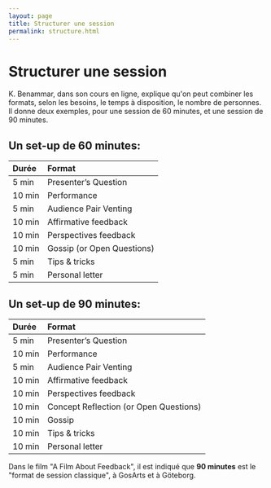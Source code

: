 ```yaml
---
layout: page
title: Structurer une session
permalink: structure.html
---
```


# Structurer une session

K. Benammar, dans son cours en ligne, explique qu'on peut combiner les formats, selon les besoins, le temps à disposition, le nombre de personnes. Il donne deux exemples, pour une session de 60 minutes, et une session de 90 minutes.

## Un set-up de 60 minutes:

| Durée  | Format               |
|:------ |:-------------------- |
|  5 min | Presenter’s Question   |
| 10 min | Performance                |
|  5 min | Audience Pair Venting      |
| 10 min | Affirmative feedback       |
| 10 min | Perspectives feedback      |
| 10 min | Gossip (or Open Questions) |
|  5 min | Tips & tricks              |
|  5 min | Personal letter            |

## Un set-up de 90 minutes:

| Durée  | Format               |
|:------ |:-------------------- |
|  5 min | Presenter’s Question   |
| 10 min | Performance                |
|  5 min | Audience Pair Venting      |
| 10 min | Affirmative feedback       |
| 10 min | Perspectives feedback      |
| 10 min | Concept Reflection (or Open Questions) |
| 10 min | Gossip                     |
| 10 min | Tips & tricks              |
| 10 min | Personal letter            |

Dans le film "A Film About Feedback", il est indiqué que **90 minutes** est le "format de session classique", à GosArts et à Göteborg.